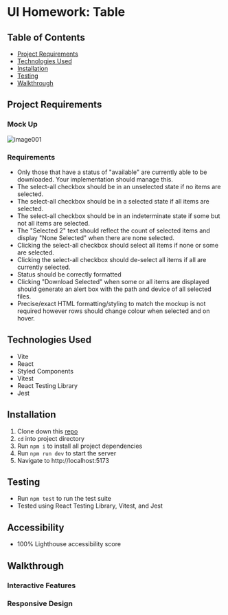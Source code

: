 # UI Homework: Table

## Table of Contents

- [Project Requirements](#project-requirements)
- [Technologies Used](#technologies-used)
- [Installation](#installation)
- [Testing](#testing)
- [Walkthrough](#walkthrough)

## Project Requirements

### Mock Up
![image001](https://github.com/kendallha/ui-homework/assets/25498241/bc539ce2-0087-426e-80cd-163ef3cabcb4)

### Requirements
- Only those that have a status of "available" are currently able to be downloaded. Your implementation should manage this.
- The select-all checkbox should be in an unselected state if no items are selected.
- The select-all checkbox should be in a selected state if all items are selected.
- The select-all checkbox should be in an indeterminate state if some but not all items are selected.
- The "Selected 2" text should reflect the count of selected items and display "None Selected" when there are none selected.
- Clicking the select-all checkbox should select all items if none or some are selected.
- Clicking the select-all checkbox should de-select all items if all are currently selected.
- Status should be correctly formatted
- Clicking "Download Selected" when some or all items are displayed should generate an alert box with the path and device of all selected files.
- Precise/exact HTML formatting/styling to match the mockup is not required however rows should change colour when selected and on hover.

## Technologies Used
- Vite
- React
- Styled Components
- Vitest
- React Testing Library
- Jest

## Installation
1. Clone down this [repo](https://github.com/kendallha/ui-homework)
2. `cd` into project directory
3. Run `npm i` to install all project dependencies
4. Run `npm run dev` to start the server
5. Navigate to http://localhost:5173

## Testing
- Run `npm test` to run the test suite
- Tested using React Testing Library, Vitest, and Jest

## Accessibility
- 100% Lighthouse accessibility score

## Walkthrough

### Interactive Features

### Responsive Design
